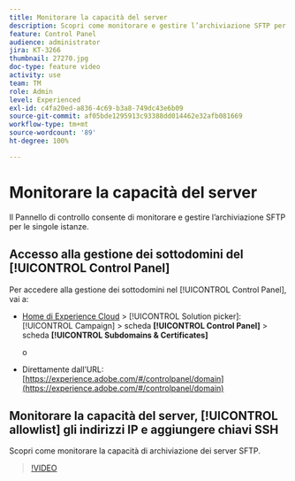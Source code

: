 ```yaml
---
title: Monitorare la capacità del server
description: Scopri come monitorare e gestire l’archiviazione SFTP per le singole istanze e aggiungere indirizzi IP all’elenco Consentiti.
feature: Control Panel
audience: administrator
jira: KT-3266
thumbnail: 27270.jpg
doc-type: feature video
activity: use
team: TM
role: Admin
level: Experienced
exl-id: c4fa20ed-a836-4c69-b3a8-749dc43e6b09
source-git-commit: af05bde1295913c93388dd014462e32afb081669
workflow-type: tm+mt
source-wordcount: '89'
ht-degree: 100%

---
```


# Monitorare la capacità del server

Il Pannello di controllo consente di monitorare e gestire l’archiviazione SFTP per le singole istanze.

## Accesso alla gestione dei sottodomini del [!UICONTROL Control Panel]

Per accedere alla gestione dei sottodomini nel [!UICONTROL Control Panel], vai a:

* [Home di Experience Cloud](https://experience.adobe.com/#/home) > [!UICONTROL Solution picker]: [!UICONTROL Campaign] > scheda **[!UICONTROL Control Panel]** > scheda **[!UICONTROL Subdomains & Certificates]**

  o
* Direttamente dall’URL: [https://experience.adobe.com/#/controlpanel/domain](https://experience.adobe.com/#/controlpanel/domain)

## Monitorare la capacità del server, [!UICONTROL allowlist] gli indirizzi IP e aggiungere chiavi SSH

Scopri come monitorare la capacità di archiviazione dei server SFTP.

>[!VIDEO](https://video.tv.adobe.com/v/27270?quality=12&learn=0n)
